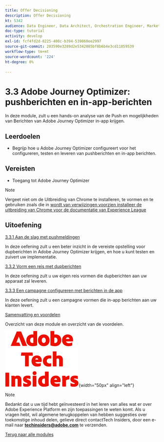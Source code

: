 ```yaml
---
title: Offer Decisioning
description: Offer Decisioning
kt: 5342
audience: Data Engineer, Data Architect, Orchestration Engineer, Marketer
doc-type: tutorial
activity: develop
exl-id: fcf4fd2d-8225-408c-b394-539860ee2997
source-git-commit: 203590e3289d2e5342085bf8b6b4e3cd11859539
workflow-type: tm+mt
source-wordcount: '224'
ht-degree: 0%

---
```


# 3.3 Adobe Journey Optimizer: pushberichten en in-app-berichten

In deze module, zult u een hands-on analyse van de Push en mogelijkheden van Berichten van Adobe Journey Optimizer in-app krijgen.

## Leerdoelen

- Begrijp hoe u Adobe Journey Optimizer configureert voor het configureren, testen en leveren van pushberichten en in-app berichten.

## Vereisten

- Toegang tot Adobe Journey Optimizer

>[!NOTE]
>
>Vergeet niet om de Uitbreiding van Chrome te installeren, te vormen en te gebruiken zoals die in [ wordt van verwijzingen voorzien installeer de uitbreiding van Chrome voor de documentatie van Experience League ](../../../getting-started/gettingstarted/ex1.md)

## Uitoefening

[3.3.1 Aan de slag met pushmeldingen](./ex1.md)

In deze oefening zult u een beter inzicht in de vereiste opstelling voor dupberichten in Adobe Journey Optimizer krijgen, en hoe u kunt testen en zuivert uw implementatie.

[3.3.2 Vorm een reis met dupberichten](./ex2.md)

In deze oefening zult u uw eigen reis vormen die dupberichten aan uw apparaat zal leveren.

[3.3.3 Een campagne configureren met berichten in de app](./ex3.md)

In deze oefening zult u een campagne vormen die in-app berichten aan uw klanten levert.

[Samenvatting en voordelen](./summary.md)

Overzicht van deze module en overzicht van de voordelen.

![ Indexen van de Tech ](./../../../../assets/images/techinsiders.png){width="50px" align="left"}

>[!NOTE]
>
>Bedankt dat u uw tijd hebt geïnvesteerd in het leren van alles wat er over Adobe Experience Platform en zijn toepassingen te weten komt. Als u vragen hebt, wil algemene terugkoppelen van hebben suggesties over toekomstige inhoud delen, gelieve direct contactTech Insiders, door een e-mail naar **techinsiders@adobe.com** te verzenden.

[Terug naar alle modules](./../../../../overview.md)
